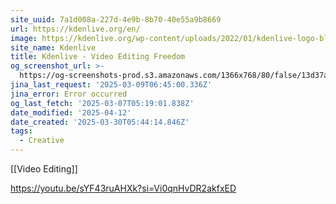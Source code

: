 ```yaml
---
site_uuid: 7a1d008a-227d-4e9b-8b70-40e55a9b8669
url: https://kdenlive.org/en/
image: https://kdenlive.org/wp-content/uploads/2022/01/kdenlive-logo-blank-500px.png
site_name: Kdenlive
title: Kdenlive - Video Editing Freedom
og_screenshot_url: >-
  https://og-screenshots-prod.s3.amazonaws.com/1366x768/80/false/13d37a5bfe3056e3bd5b71541b5c8322ec12993aa40b05019ba819e58c17eebb.jpeg
jina_last_request: '2025-03-09T06:45:00.336Z'
jina_error: Error occurred
og_last_fetch: '2025-03-07T05:19:01.838Z'
date_modified: '2025-04-12'
date_created: '2025-03-30T05:44:14.846Z'
tags:
  - Creative
---
```












[[Video Editing]]

https://youtu.be/sYF43ruAHXk?si=Vi0qnHvDR2akfxED
